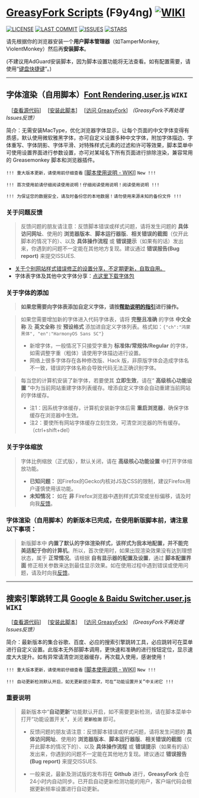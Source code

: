 # [**GreasyFork Scripts**](https://f9y4ng.github.io/GreasyFork-Scripts/) (F9y4ng) [![WIKI](https://img.shields.io/badge/WIKI-GREASYFORK%20SCRIPTS-brightgreen.svg?logo=github "wiki")](https://github.com/F9y4ng/GreasyFork-Scripts/wiki)

[![LICENSE](https://img.shields.io/badge/License-GPL--3.0--only-blue.svg?style=for-the-badge&logo=github "LICENSE")](https://github.com/F9y4ng/GreasyFork-Scripts/blob/master/LICENSE)
[![LAST COMMIT](https://img.shields.io/github/last-commit/F9y4ng/GreasyFork-Scripts?color=blue&logo=github&style=for-the-badge "LAST COMMIT")](https://github.com/F9y4ng/GreasyFork-Scripts/commits/master)
[![ISSUES](https://img.shields.io/github/issues/F9y4ng/GreasyFork-Scripts?logo=github&style=for-the-badge "ISSUES")](https://github.com/F9y4ng/GreasyFork-Scripts/issues)
[![STARS](https://img.shields.io/github/stars/F9y4ng/GreasyFork-Scripts?color=brightgreen&logo=github&style=for-the-badge "STARS")](https://github.com/login?return_to=%2FF9y4ng%2FGreasyFork-Scripts)

请先根据你的浏览器安装一个**用户脚本管理器**（如TamperMonkey, ViolentMonkey）然后再**安装脚本**。

(不建议用AdGuard安装脚本，因为脚本设置功能将无法查看。如有配置需要，请使用“[键盘快捷键](https://github.com/F9y4ng/GreasyFork-Scripts/wiki/Font_Rendering#%E8%84%9A%E6%9C%AC%E8%8F%9C%E5%8D%95%E9%A1%B9---%E7%82%B9%E5%87%BB%E5%AD%97%E4%BD%93%E6%B8%B2%E6%9F%93%E8%AE%BE%E7%BD%AE%E8%BF%9B%E5%85%A5%E8%AE%BE%E7%BD%AE%E7%95%8C%E9%9D%A2)”。)

***

## 字体渲染（自用脚本）[**Font Rendering.user.js**](https://github.com/F9y4ng/GreasyFork-Scripts/wiki/Font_Rendering) `WIKI`
 　[[查看源代码](https://github.com/F9y4ng/GreasyFork-Scripts/blob/master/Font%20Rendering.user.js)] 　[[安装此脚本](https://github.com/F9y4ng/GreasyFork-Scripts/raw/master/Font%20Rendering.user.js)] 　[[访问 GreasyFork](https://greasyfork.org/scripts/416688)] _（GreasyFork不再处理Issues反馈）_

简介：无需安装MacType，优化浏览器字体显示，让每个页面的中文字体变得有质感，默认使用微软雅黑字体，亦可自定义设置多种中文字体，附加字体描边、字体重写、字体阴影、字体平滑、对特殊样式元素的过滤和许可等效果，脚本菜单中可使用设置界面进行参数设置，亦可对某域名下所有页面进行排除渲染，兼容常用的 Greasemonkey 脚本和浏览器插件。

`!!! 重大版本更新，请使用前仔细查看` [[脚本使用说明 - WIKI](https://github.com/F9y4ng/GreasyFork-Scripts/wiki/Font_Rendering)] `New !!!`

`!!! 首次使用前请仔细阅读使用说明！仔细阅读使用说明！阅读使用说明 !!!`

`!!! 为保证您的数据安全，请及时备份您的本地数据！请勿使用来源未知的备份文件 !!!`

### **关于问题反馈**

> 反馈问题的朋友请注意：反馈脚本错误或样式问题，请将发生问题的 **具体访问网址**、使用的 **浏览器版本**、**脚本运行器版**、**相关错误的截图**（仅开此脚本的情况下的）、以及 **具体操作流程** 或 **错误提示**（如果有的话）发出来，你遇到的问题不一定能在其他地方复现。建议通过 **错误报告(Bug report)** 来提交ISSUES.

* [关于个别网站样式错误修正的设置分享，不定期更新，自取自用。](https://github.com/F9y4ng/GreasyFork-Scripts/discussions/42)
* 字体表字体及其他中文字体分享：[点这里下载字体包](https://github.com/F9y4ng/GreasyFork-Scripts/discussions/46)

### **关于字体的添加**

> **如果您需要向字体表添加自定义字体，请按[帮助说明的指引](https://github.com/F9y4ng/GreasyFork-Scripts/wiki/Font_Rendering#customfont)进行操作。**

> 如果您需要增加新的字体进入代码字体表，请将 **完整且准确** 的字体 **中文全称** 及 **英文全称** 按 **预设格式** 添加进自定义字体列表。格式如：```{"ch":"鸿蒙黑体", "en":"HarmonyOS Sans SC"}```
>
> * 新增字体，一般情况下只接受字重为 **标准体/常规体/Regular** 的字体，如需调整字重（粗体）请使用字体描边进行设置。
> * 网络上很多字体存在各种修改版、Hack 版，非原版字体会造成字体名不一致，错误的字体名称会导致代码无法正确识别字体。

> 每当您的计算机安装了新字体，若要使其 **立即生效**，请在“ **高级核心功能设置** ”中为当前网站重建字体列表缓存。增添自定义字体会自动重建当前网站的字体缓存。
> * 注1：因系统字体缓存，计算机安装新字体后需 **重启浏览器**，确保字体缓存在浏览器中生效。
> * 注2：要使所有网站字体缓存立刻生效，可清空浏览器的所有缓存。（ctrl+shift+del）

### **关于字体缩放**

> 字体比例缩放（正式版），默认关闭，请在 **高级核心功能设置** 中打开字体缩放功能。
>
> * **已知问题：** 因Firefox的Gecko内核对JS及CSS的限制，建议Firefox用户谨慎使用该功能。
> * **未知情况：** 如在 **非** Firefox浏览器中遇到样式异常或坐标偏移，请及时向我[反馈](https://github.com/F9y4ng/GreasyFork-Scripts/issues)。

### **字体渲染（自用脚本）的新版本已完成，在使用新版脚本前，请注意以下事项：**

> 新版脚本中 **内置了默认的字体渲染样式，该样式为我本地配置，并不能完美适配于你的计算机**。所以，首次使用时，如果出现渲染效果没有达到理想状态，属于 **正常情况**。请根据 **自有显示器的配置及设置**，通过 **脚本配置界面** 修正相关参数来达到最佳显示效果。如在使用过程中遇到错误或使用问题，请及时向我[反馈](https://github.com/F9y4ng/GreasyFork-Scripts/issues)。

***

## 搜索引擎跳转工具 [**Google & Baidu Switcher.user.js**](https://github.com/F9y4ng/GreasyFork-Scripts/wiki/Google_Baidu_Switcher) `WIKI`
 　[[查看源代码](https://github.com/F9y4ng/GreasyFork-Scripts/blob/master/Google%20%26%20Baidu%20Switcher.user.js)] 　[[安装此脚本](https://github.com/F9y4ng/GreasyFork-Scripts/raw/master/Google%20%26%20Baidu%20Switcher.user.js)] 　[[访问 GreasyFork](https://greasyfork.org/scripts/12909)] _（GreasyFork不再处理Issues反馈）_

简介：最新版本的集合谷歌、百度、必应的搜索引擎跳转工具，必应跳转可在菜单进行自定义设置。此版本无外部脚本调用，更快速和准确的进行按钮定位，显示速度大大提升。如有异常请清空浏览器缓存，再次载入使用，感谢使用！

`!!! 重大版本更新，请使用前仔细查看` [[脚本使用说明 - WIKI](https://github.com/F9y4ng/GreasyFork-Scripts/wiki/Google_Baidu_Switcher)] `New !!!`

`!!! 自动更新检测默认开启，如无更新提示需求，可在“功能设置开关”中关闭它 !!!`

### **重要说明**

> 最新版本中“**自动更新**”功能默认开启，如不需要更新检测，请在脚本菜单中打开“功能设置开关”，关闭 **```更新检测```** 即可。
>
> * 反馈问题的朋友请注意：反馈脚本错误或样式问题，请将发生问题的 **具体访问网址**、使用的 **浏览器版本**、**脚本运行器版**、**相关错误的截图**（仅开此脚本的情况下的）、以及 **具体操作流程** 或 **错误提示**（如果有的话）发出来，你遇到的问题不一定能在其他地方复现。建议通过 **错误报告(Bug report)** 来提交ISSUES.
>
> * 一般来说，最新及测试版的发布将在 **Github** 进行，**GreasyFork** 会在24小时内自动同步。已开启自动更新检测功能的用户，客户端代码会根据更新频率设置进行自动更新。
>
